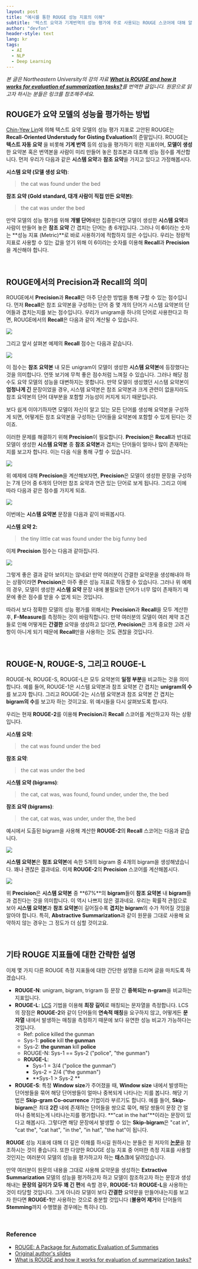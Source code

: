 ```yaml
---
layout: post
title: "예시를 통한 ROUGE 성능 지표의 이해"
subtitle: '텍스트 요약과 기계번역의 성능 평가에 주로 사용되는 ROUGE 스코어에 대해 알아보자'
author: "devfon"
header-style: text
lang: kr
tags:
  - AI
  - NLP
  - Deep Learning
---
```


_본 글은 Northeastern University의 강의 자료 [**What is ROUGE and how it works for evaluation of
summarization tasks?**](http://www.ccs.neu.edu/home/vip/teach/DMcourse/5_topicmodel_summ/notes_slides/What-is-ROUGE.pdf)를 번역한 글입니다. 원문으로 읽고자 하시는 분들은 링크를 참조해주세요._


## ROUGE가 요약 모델의 성능을 평가하는 방법
[Chin-Yew Lin](https://scholar.google.com/citations?user=cDF07aYAAAAJ&hl=en)에 의해 텍스트 요약 모델의 성능 평가 지표로 고안된 ROUGE는 **Recall-Oriented Understudy for Gisting Evaluation**의 준말입니다. ROUGE는 **텍스트 자동 요약** 을 비롯해 **기계 번역** 등의 성능을 평가하기 위한 지표이며, **모델이 생성**한 요약본 혹은 번역본을 사람이 미리 만들어 놓은 참조본과 대조해 성능 점수를 계산합니다. 먼저 우리가 다음과 같은 **시스템 요약**과 **참조 요약**을 가지고 있다고 가정해봅시다.

**시스템 요약 (모델 생성 요약)**:
> the cat was found under the bed

**참조 요약 (Gold standard, 대개 사람이 직접 만든 요약본)**:
> the cat was under the bed

만약 모델의 성능 평가를 위해 **개별 단어**에만 집중한다면 모델이 생성한 **시스템 요약**과 사람이 만들어 놓은 **참조 요약** 간 겹치는 단어는 총 6개입니다. 그러나 이 **6**이라는 숫자는 **성능 지표 (Metric)**로 바로 사용하기에 적합하지 않은 수입니다. 우리는 정량적 지표로 사용할 수 있는 값을 얻기 위해 이 6이라는 숫자를 이용해 **Recall**과 **Precision**을 계산해야 합니다.

<br/>

## ROUGE에서의 Precision과 Recall의 의미
ROUGE에서 **Precision**과 **Recall**은 아주 단순한 방법을 통해 구할 수 있는 점수입니다. 먼저 **Recall**은 참조 요약본을 구성하는 단어 중 몇 개의 단어가 시스템 요약본의 단어들과 겹치는지를 보는 점수입니다. 우리가 unigram을 하나의 단어로 사용한다고 하면, ROUGE에서의 **Recall**은 다음과 같이 계산될 수 있습니다.

![](/img/in-post/equation1.png)

그리고 앞서 살펴본 예제의 **Recall** 점수는 다음과 같습니다.

![](/img/in-post/equation2.png)

이 점수는 **참조 요약본** 내 모든 unigram이 모델이 생성한 **시스템 요약본**에 등장했다는 것을 의미합니다. 언뜻 보기에 무척 좋은 점수처럼 느껴질 수 있습니다. 그러나 해당 점수도 요약 모델의 성능을 대변하지는 못합니다. 만약 모델이 생성했던 시스템 요약본이 **엄청나게 긴** 문장이었을 경우, 시스템 요약본은 참조 요약본과 크게 관련이 없을지라도 참조 요약본의 단어 대부분을 포함할 가능성이 커지게 되기 때문입니다.

보다 쉽게 이야기하자면 모델이 자신이 알고 있는 모든 단어를 생성해 요약본을 구성하게 되면, 어떻게든 참조 요약본을 구성하는 단어들을 요약본에 포함할 수 있게 된다는 것이죠.

이러한 문제를 해결하기 위해 **Precision**이 필요합니다. **Precision**은 **Recall**과 반대로 모델이 생성한 **시스템 요약본** 중 **참조 요약본**과 겹치는 단어들이 얼마나 많이 존재하는지를 보고자 합니다. 이는 다음 식을 통해 구할 수 있습니다.

![](/img/in-post/equation3.png)

위 예제에 대해 **Precision**을 계산해보자면, **Precision**은 모델이 생성한 문장을 구성하는 7개 단어 중 6개의 단어만 참조 요약과 연관 있는 단어로 보게 됩니다. 그리고 이에 따라 다음과 같은 점수를 가지게 되죠.

![](/img/in-post/equation4.png)

이번에는 **시스템 요약본** 문장을 다음과 같이 바꿔봅시다.

**시스템 요약 2:**
> the tiny little cat was found under the big funny bed

이제 **Precision** 점수는 다음과 같아집니다.

![](/img/in-post/equation5.png)

그렇게 좋은 결과 같아 보이지는 않네요! 만약 여러분이 간결한 요약문을 생성해내야 하는 상황이라면 **Precision**은 아주 좋은 성능 지표로 작동할 수 있습니다. 그러나 위 예제의 경우, 모델이 생성한 **시스템 요약** 문장 내에 불필요한 단어가 너무 많이 존재하기 때문에 좋은 점수를 받을 수 없게 되는 것입니다.

따라서 보다 정확한 모델의 성능 평가를 위해서는 **Precision**과 **Recall**을 모두 계산한 후, **F-Measure**를 측정하는 것이 바람직합니다. 만약 여러분의 모델이 여러 제약 조건들로 인해 어떻게든 **간결한** 요약을 생성하고 있다면, **Precision**은 크게 중요한 고려 사항이 아니게 되기 때문에 **Recall**만을 사용하는 것도 괜찮을 것입니다.

<br/>

## ROUGE-N, ROUGE-S, 그리고 ROUGE-L
ROUGE-N, ROUGE-S, ROUGE-L은 모두 요약본의 **일정 부분**을 비교하는 것을 의미합니다. 예를 들어, ROUGE-1은 시스템 요약본과 참조 요약본 간 겹치는 **unigram의 수**를 보고자 합니다. 그리고 ROUGE-2는 시스템 요약본과 참조 요약본 간 겹치는 **bigram의 수**를 보고자 하는 것이고요. 위 예시들을 다시 살펴보도록 합시다.

우리는 현재 **ROUGE-2**를 이용해 **Precision**과 **Recall** 스코어를 계산하고자 하는 상황입니다.

**시스템 요약**:
> the cat was found under the bed

**참조 요약**:
> the cat was under the bed

**시스템 요약 (bigrams)**:
> the cat, cat was, was found, found under, under the, the bed

**참조 요약 (bigrams)**:
> the cat, cat was, was under, under the, the bed


예시에서 도출된 bigram을 사용해 계산한 **ROUGE-2**의 **Recall** 스코어는 다음과 같습니다.

![](/img/in-post/equation6.png)

**시스템 요약본**은 **참조 요약본**에 속한 5개의 bigram 중 4개의 bigram을 생성해냈습니다. 꽤나 괜찮은 결과네요. 이제 **ROUGE-2**의 **Precision** 스코어를 계산해봅시다.

![](/img/in-post/equation7.png)

위 **Precision**은 **시스템 요약본** 중 **67%**의 **bigram**들이 **참조 요약본** 내 **bigram**들과 겹친다는 것을 의미합니다. 이 역시 나쁘지 않은 결과네요. 우리는 확률적 관점으로 보아 **시스템 요약본**과 **참조 요약본**이 길어질수록 **겹치는 bigram**의 수가 적어질 것임을 알아야 합니다. 특히, **Abstractive Summarization**과 같이 원문을 그대로 사용해 요약하지 않는 경우는 그 정도가 더 심할 것이고요.

<br/>

## 기타 ROUGE 지표들에 대한 간략한 설명
이제 몇 가지 다른 ROUGE 측정 지표들에 대한 간단한 설명을 드리며 글을 마치도록 하겠습니다.

- **ROUGE-N**: unigram, bigram, trigram 등 문장 간 **중복되는 n-gram**을 비교하는 지표입니다.
- **ROUGE-L**: [LCS](https://en.wikipedia.org/wiki/Longest_common_subsequence_problem) 기법을 이용해 **최장 길이**로 매칭되는 문자열을 측정합니다. LCS의 장점은 **ROUGE-2**와 같이 단어들의 **연속적 매칭**을 요구하지 않고, 어떻게든 **문자열** 내에서 발생하는 매칭을 측정하기 때문에 보다 유연한 성능 비교가 가능하다는 것입니다.
	- Ref: police killed the gunman
	- Sys-1: **police** kill **the gunman**
	- Sys-2: **the gunman** kill **police**
	- ROUGE-N: Sys-1 == Sys-2 ("police", "the gunman")
	- **ROUGE-L**:
		- Sys-1 = 3/4 ("police the gunman")
		- Sys-2 = 2/4 ("the gunman")
		- **Sys-1 > Sys-2 **
- **ROUGE-S**: 특정 **Window size**가 주어졌을 때, **Window size** 내에서 발생하는 단어쌍들을 묶어 해당 단어쌍들이 얼마나 중복되게 나타나는 지를 봅니다. 해당 기법은 **Skip-gram Co-ocurrence** 기법이라 부르기도 합니다. 예를 들어, **Skip-bigram**은 최대 **2칸** 내에 존재하는 단어들을 쌍으로 묶어, 해당 쌍들이 문장 간 얼마나 중복되는게 나타나는지를 평가합니다. **"cat in the hat"**이라는 문장이 있다고 해봅시다. 그렇다면 해당 문장에서 발생할 수 있는 **Skip-bigram**은 "cat in", "cat the", "cat hat", "in the", "in hat", "the hat"이 됩니다.

**ROUGE** 성능 지표에 대해 더 깊은 이해를 하시길 원하시는 분들은 원 저자의 [**논문**](https://www.aclweb.org/anthology/W04-1013/)을 참조하시는 것이 좋습니다. 또한 다양한 ROUGE 성능 지표 중 어떠한 측정 지표를 사용할 것인지는 여러분이 모델의 성능을 평가하고자 하는 **태스크**에 달려있습니다. 

만약 여러분이 원문의 내용을 그대로 사용해 요약문을 생성하는 **Extractive Summarization** 모델의 성능을 평가하고자 하고 모델이 참조하고자 하는 문장과 생성해내는 **문장의 길이가 모두 꽤 긴 편**에 속할 경우, **ROUGE-1**과 **ROUGE-L**을 사용하는 것이 타당할 것입니다. 그게 아니라 모델이 보다 **간결한** 요약문을 만들어내는지를 보고자 한다면 **ROUGE-1**만 사용하는 것으로 충분할 것입니다 (**불용어 제거**와 단어들의 **Stemming**까지 수행했을 경우에는 특히나 더).

<br/>

### Reference
- [ROUGE: A Package for Automatic Evaluation of Summaries](https://www.aclweb.org/anthology/W04-1013/)
- [Original author's slides](https://pdfs.semanticscholar.org/60b0/5f32c32519a809f21642ef1eb3eaf3848008.pdf)
- [What is ROUGE and how it works for evaluation of
summarization tasks?](http://www.ccs.neu.edu/home/vip/teach/DMcourse/5_topicmodel_summ/notes_slides/What-is-ROUGE.pdf)